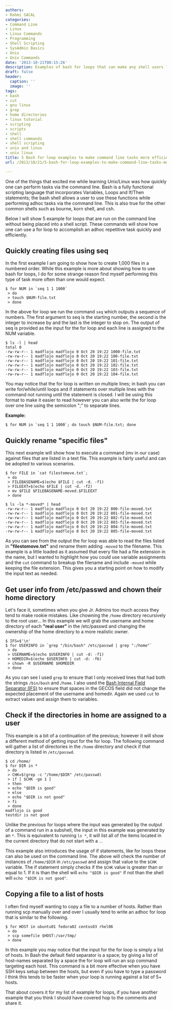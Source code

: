 ```yaml
---
authors:
- Rahmi SACAL
categories:
- Command Line
- Linux
- Linux Commands
- Programming
- Shell Scripting
- SysAdmin Basics
- Unix
- Unix Commands
date: '2013-10-21T08:15:26'
description: Examples of bash for loops that can make any shell users life easier
draft: false
header:
  caption: ''
  image: ''
tags:
- bash
- cut
- gnu linux
- grep
- home directories
- linux tutorial
- scripting
- scripts
- shell
- shell commands
- shell scripting
- unix and linux
- unix linux
title: 5 Bash for loop examples to make command line tasks more efficient
url: /2013/10/21/5-bash-for-loop-examples-to-make-command-line-tasks-more-efficient

---
```


One of the things that excited me while learning Unix/Linux was how quickly one can perform tasks via the command line. Bash is a fully functional scripting language that incorporates Variables, Loops and If/Then statements; the bash shell allows a user to use these functions while performing adhoc tasks via the command line. This is also true for the other common shells such as bourne, korn shell, and csh.

Below I will show 5 example for loops that are run on the command line without being placed into a shell script. These commands will show how one can use a for loop to accomplish an adhoc repetitive task quickly and efficiently.

## Quickly creating files using seq

In the first example I am going to show how to create 1,000 files in a numbered order. While this example is more about showing how to use bash for loops, I do for some strange reason find myself performing this type of task more often than one would expect.

    $ for NUM in `seq 1 1 1000`
     > do
     > touch $NUM-file.txt
     > done

In the above for loop we run the command `seq` which outputs a sequence of numbers. The first argument to seq is the starting number, the second is the integer to increase by and the last is the integer to stop on. The output of seq is provided as the input for the for loop and each line is assigned to the NUM variable.

    $ ls -l | head 
    total 0
    -rw-rw-r-- 1 madflojo madflojo 0 Oct 20 19:22 1000-file.txt
    -rw-rw-r-- 1 madflojo madflojo 0 Oct 20 19:22 100-file.txt
    -rw-rw-r-- 1 madflojo madflojo 0 Oct 20 19:22 101-file.txt
    -rw-rw-r-- 1 madflojo madflojo 0 Oct 20 19:22 102-file.txt
    -rw-rw-r-- 1 madflojo madflojo 0 Oct 20 19:22 103-file.txt
    -rw-rw-r-- 1 madflojo madflojo 0 Oct 20 19:22 104-file.txt

You may notice that the for loop is written on multiple lines; in bash you can write for/while/until loops and if statements over multiple lines with the command not running until the statement is closed. I will be using this format to make it easier to read however you can also write the for loop over one line using the semicolon ";" to separate lines.

**Example:**

    $ for NUM in `seq 1 1 1000`; do touch $NUM-file.txt; done

## Quickly rename "specific files"

This next example will show how to execute a command (mv in our case) against files that are listed in a text file. This example is fairly useful and can be adopted to various scenarios.

    $ for FILE in `cat filestomove.txt`;
     > do
     > FILEBASENAME=$(echo $FILE | cut -d. -f1)
     > FILEEXT=$(echo $FILE | cut -d. -f2)
     > mv $FILE $FILEBASENAME-moved.$FILEEXT
     > done

    $ ls -la *-moved* | head
    -rw-rw-r-- 1 madflojo madflojo 0 Oct 20 19:22 800-file-moved.txt
    -rw-rw-r-- 1 madflojo madflojo 0 Oct 20 19:22 801-file-moved.txt
    -rw-rw-r-- 1 madflojo madflojo 0 Oct 20 19:22 802-file-moved.txt
    -rw-rw-r-- 1 madflojo madflojo 0 Oct 20 19:22 803-file-moved.txt
    -rw-rw-r-- 1 madflojo madflojo 0 Oct 20 19:22 804-file-moved.txt
    -rw-rw-r-- 1 madflojo madflojo 0 Oct 20 19:22 805-file-moved.txt

As you can see from the output the for loop was able to read the files listed in **"filestomove.txt"** and rename them adding `-moved` to the filename. This example is a little loaded as it assumed that every file had a file extension in the name, but I wanted to highlight how you could use variable assignments and the `cut` command to breakup the filename and include `-moved` while keeping the file extension. This gives you a starting point on how to modify the input text as needed.

## Get user info from /etc/passwd and chown their home directory

Let's face it, sometimes when you give Jr. Admins too much access they tend to make rookie mistakes. Like chowning the `/home` directory recursively to the root user... In this example we will grab the username and home directory of each **"real user"** in the /etc/passwd and changing the ownership of the home directory to a more realistic owner.

    $ IFS=$'\n'
    $ for USERINFO in `grep "/bin/bash" /etc/passwd | grep ":/home"`
     > do
     > USERNAME=$(echo $USERINFO | cut -d: -f1)
     > HOMEDIR=$(echo $USERINFO | cut -d: -f6)
     > chown -R $USERNAME $HOMEDIR
     > done

As you can see I used `grep` to ensure that I only received lines that had both the strings `/bin/bash` and `/home`. I also used the [Bash Internal Field Separator (IFS)](http://bencane.com/2011/09/20/bash-field-separator-variable/) to ensure that spaces in the GECOS field did not change the expected placement of the username and homedir. Again we used `cut` to extract values and assign them to variables.

## Check if the directories in home are assigned to a user

This example is a bit of a continuation of the previous; however it will show a different method of getting input for the for loop. The following command will gather a list of directories in the `/home` directory and check if that directory is listed in `/etc/passwd`.

    $ cd /home/
    $ for DIR in *
     > do
     > CHK=$(grep -c "/home/$DIR" /etc/passwd)
     > if [ $CHK -ge 1 ]
     > then
     > echo "$DIR is good"
     > else
     > echo "$DIR is not good"
     > fi
     > done
    madflojo is good
    testdir is not good

Unlike the previous for loops where the input was generated by the output of a command run in a subshell, the input in this example was generated by an `*`. This is equivalent to running `ls *`, it will list all of the items located in the current directory that do not start with a `.`.

This example also introduces the usage of if statements, like for loops these can also be used on the command line. The above will check the number of instances of `/home/$DIR` in `/etc/passwd` and assign that value to the `$CHK` variable. The if statement simply checks if the `$CHK` value is greater than or equal to 1. If it is than the shell will `echo "$DIR is good"` if not than the shell will `echo "$DIR is not good"`.

## Copying a file to a list of hosts

I often find myself wanting to copy a file to a number of hosts. Rather than running scp manually over and over I usually tend to write an adhoc for loop that is similar to the following.

    $ for HOST in ubuntu01 fedora02 centos03 rhel06
     > do
     > scp somefile $HOST:/var/tmp/
     > done

In this example you may notice that the input for the for loop is simply a list of hosts. In Bash the default field separator is a space; by giving a list of host-names separated by a space the for loop will run an scp command targeting each host. This command is a bit more effective when you have SSH keys setup between the hosts, but even if you have to type a password I think this tends to be faster when your loop is running against a list of 5+ hosts.

That about covers it for my list of example for loops, if you have another example that you think I should have covered hop to the comments and share it.
